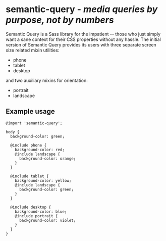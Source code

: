 # semantic-query - *media queries by purpose, not by numbers*

Semantic Query is a Sass library for the impatient -- those who just simply want a sane context for their CSS properties without any hassle. The initial version of Semantic Query provides its users with three separate screen size related mixin utilities:

* phone
* tablet
* desktop

and two auxiliary mixins for orientation:

* portrait
* landscape

## Example usage

```
@import 'semantic-query';

body {
  background-color: green;

  @include phone {
    background-color: red;
    @include landscape {
      background-color: orange;
    }
  }

  @include tablet {
    background-color: yellow;
    @include landscape {
      background-color: green;
    }
  }

  @include desktop {
    background-color: blue;
    @include portrait {
      background-color: violet;
    }
  }
}
```
